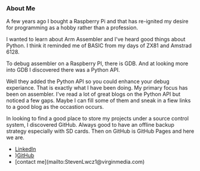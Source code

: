 ---
---
### About Me

A few years ago I bought a Raspberry Pi and that has re-ignited my desire for programming as a hobby rather than a profession.

I wanted to learn about Arm Assembler and I've heard good things about Python. I think it reminded me of BASIC from my days of ZX81 and Amstrad 6128.

To debug assembler on a Raspberry PI, there is GDB. And at looking more into GDB I discovered there was a Python API.

Well they added the Python API so you could enhance your debug experiance. That is exactly what I have been doing. My primary focus has been on assembler. I've read a lot of great blogs on the Python API but noticed a few gaps. Maybe I can fill some of them and sneak in a fiew links to a good blog as the occastion occurs.

In looking to find a good place to store my projects under a source control system, I discovered GitHub. Always good to have an offline backup strategy especially with SD cards. Then on GitHub is GitHub Pages and here we are.

<nav>
<ul>
<li><a href="https://www.linkedin.com/in/steven-lalewicz-5b586649">LinkedIn</a></li>
<li>)<a href="https://github.com/StevenLwcz">GitHub</a></li>
<li>[contact me](mailto:StevenLwcz1@virginmedia.com)</li>
</ul>
</nav>
